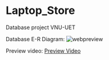 # Laptop_Store
Database project VNU-UET

Database E-R Diagram: ![webpreview](https://github.com/Hancovirus/Laptop_Store/assets/125468313/24543177-9a81-4248-afd8-821d72ee5d70)

Preview video: [Preview Video](https://youtu.be/cEfIvdqSU0A)
